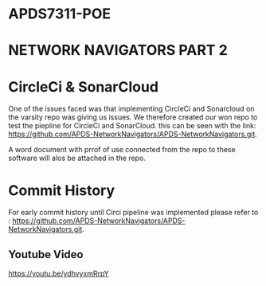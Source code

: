 # APDS7311-POE

# NETWORK NAVIGATORS PART 2
# CircleCi & SonarCloud
One of the issues faced was that implementing CircleCi and Sonarcloud on the varsity repo was giving us issues. We therefore created our won repo to test the piepline for CircleCi and SonarCloud.
this can be seen with the link: https://github.com/APDS-NetworkNavigators/APDS-NetworkNavigators.git.

A word document with prrof of use connected from the repo to these software will alos be attached in the repo.

# Commit History
For early commit history until Circi pipeline was implemented please refer to : https://github.com/APDS-NetworkNavigators/APDS-NetworkNavigators.git.

## Youtube Video
https://youtu.be/ydhvyxmRrpY
